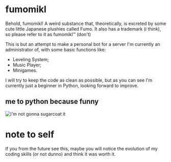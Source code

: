 # fumomikl
Behold, fumomikl! A weird substance that, theoretically, is excreted by some cute little Japanese plushies called Fumo. It also has a trademark (i think), so please refer to it as fumomikl™ (don't)

This is but an attempt to make a personal bot for a server I'm currently an administrator of, with some basic functions like:

* Leveling System;
* Music Player;
* Minigames.

I will try to keep the code as clean as possible, but as you can see I'm currently just a beginner in Python, looking forward to improve.

## me to python because funny
![i'm not gonna sugarcoat it](https://i.ytimg.com/vi/6IwcJh43vhI/hqdefault.jpg)

# note to self
If you from the future see this, maybe you will notice the evolution of my coding skills (or not dunno) and think it was worth it.
